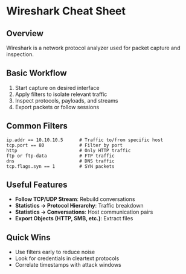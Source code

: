 # Wireshark Cheat Sheet

## Overview
Wireshark is a network protocol analyzer used for packet capture and inspection.

## Basic Workflow
1. Start capture on desired interface
2. Apply filters to isolate relevant traffic
3. Inspect protocols, payloads, and streams
4. Export packets or follow sessions

## Common Filters
```text
ip.addr == 10.10.10.5      # Traffic to/from specific host
tcp.port == 80             # Filter by port
http                       # Only HTTP traffic
ftp or ftp-data            # FTP traffic
dns                        # DNS traffic
tcp.flags.syn == 1         # SYN packets
```

## Useful Features
- **Follow TCP/UDP Stream**: Rebuild conversations
- **Statistics → Protocol Hierarchy**: Traffic breakdown
- **Statistics → Conversations**: Host communication pairs
- **Export Objects (HTTP, SMB, etc.)**: Extract files

## Quick Wins
- Use filters early to reduce noise
- Look for credentials in cleartext protocols
- Correlate timestamps with attack windows
